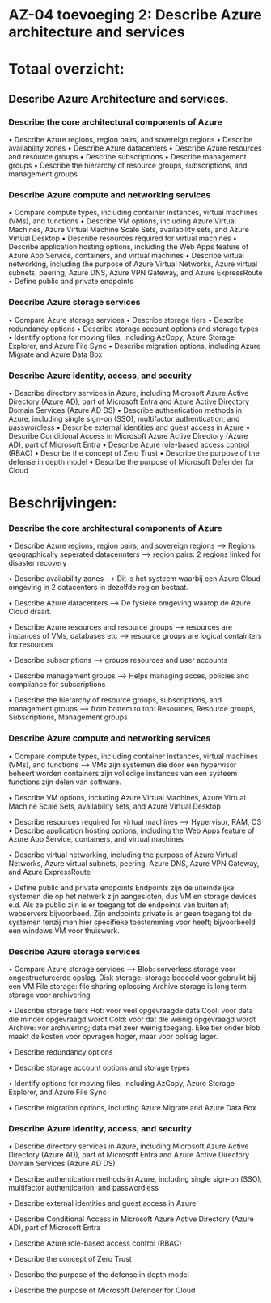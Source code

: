 # AZ-04 toevoeging 2: Describe Azure architecture and services

# Totaal overzicht:
## Describe Azure Architecture and services.
### Describe the core architectural components of Azure
• Describe Azure regions, region pairs, and sovereign regions
• Describe availability zones
• Describe Azure datacenters
• Describe Azure resources and resource groups
• Describe subscriptions
• Describe management groups
• Describe the hierarchy of resource groups, subscriptions, and management groups
### Describe Azure compute and networking services
• Compare compute types, including container instances, virtual machines (VMs), and functions
• Describe VM options, including Azure Virtual Machines, Azure Virtual Machine Scale Sets, availability sets, and Azure Virtual Desktop
• Describe resources required for virtual machines
• Describe application hosting options, including the Web Apps feature of Azure App Service, containers, and virtual machines
• Describe virtual networking, including the purpose of Azure Virtual Networks, Azure virtual subnets, peering, Azure DNS, Azure VPN Gateway, and Azure ExpressRoute
• Define public and private endpoints
### Describe Azure storage services
• Compare Azure storage services
• Describe storage tiers
• Describe redundancy options
• Describe storage account options and storage types
• Identify options for moving files, including AzCopy, Azure Storage Explorer, and Azure File Sync
• Describe migration options, including Azure Migrate and Azure Data Box
### Describe Azure identity, access, and security
• Describe directory services in Azure, including Microsoft Azure Active Directory (Azure AD), part of Microsoft Entra and Azure Active Directory Domain Services (Azure AD DS)
• Describe authentication methods in Azure, including single sign-on (SSO), multifactor authentication, and passwordless
• Describe external identities and guest access in Azure
• Describe Conditional Access in Microsoft Azure Active Directory (Azure AD), part of Microsoft Entra
• Describe Azure role-based access control (RBAC)
• Describe the concept of Zero Trust
• Describe the purpose of the defense in depth model
• Describe the purpose of Microsoft Defender for Cloud


# Beschrijvingen:

### Describe the core architectural components of Azure
• Describe Azure regions, region pairs, and sovereign regions
--> Regions: geographically seperated datacennters
--> region pairs: 2 regions linked for disaster recovery

• Describe availability zones
--> Dit is het systeem waarbij een Azure Cloud omgeving in 2 datacenters in dezelfde region bestaat.

• Describe Azure datacenters
--> De fysieke omgeving waarop de Azure Cloud draait.

• Describe Azure resources and resource groups
--> resources are instances of VMs, databases etc
--> resource groups are logical containters for resources

• Describe subscriptions
--> groups resources and user accounts

• Describe management groups
--> Helps managing acces, policies and compliance for subscriptions

• Describe the hierarchy of resource groups, subscriptions, and management groups
--> from bottem to top: Resources, Resource groups, Subscriptions, Management groups

### Describe Azure compute and networking services
• Compare compute types, including container instances, virtual machines (VMs), and functions
--> VMs zijn systemen die door een hypervisor beheert worden
containers zijn volledige instances van een systeem 
functions zijn delen van software.

• Describe VM options, including Azure Virtual Machines, Azure Virtual Machine Scale Sets,
availability sets, and Azure Virtual Desktop

• Describe resources required for virtual machines
--> Hypervisor, RAM, OS
• Describe application hosting options, including the Web Apps feature of Azure App Service,
containers, and virtual machines

• Describe virtual networking, including the purpose of Azure Virtual Networks, Azure virtual
subnets, peering, Azure DNS, Azure VPN Gateway, and Azure ExpressRoute

• Define public and private endpoints
Endpoints zijn de uiteindelijke systemen die op het netwerk zijn aangesloten, dus VM en storage devices e.d.
Als ze public zijn is er toegang tot de endpoints van buiten af; webservers bijvoorbeed. Zijn endpoints private is er geen toegang tot de systemen tenzij men hier specifieke toestemming voor heeft; bijvoorbeeld een windows VM voor thuiswerk.

### Describe Azure storage services
• Compare Azure storage services
--> Blob: serverless storage voor ongestructureerde opslag.
Disk storage: storage bedoeld voor gebruikt bij een VM
File storage: file sharing oplossing
Archive storage is long term storage voor archivering

• Describe storage tiers
Hot: voor veel opgevraagde data 
Cool: voor data die minder opgevraagd wordt
Cold: voor dat die weinig opgevraagd wordt
Archive: vor archivering; data met zeer weinig toegang.
Elke tier onder blob maakt de kosten voor opvragen hoger, maar voor oplsag lager.

• Describe redundancy options

• Describe storage account options and storage types

• Identify options for moving files, including AzCopy, Azure Storage Explorer, and Azure File Sync

• Describe migration options, including Azure Migrate and Azure Data Box

### Describe Azure identity, access, and security
• Describe directory services in Azure, including Microsoft Azure Active Directory (Azure AD), part of Microsoft Entra and Azure Active Directory Domain Services (Azure AD DS)

• Describe authentication methods in Azure, including single sign-on (SSO), multifactor authentication, and passwordless

• Describe external identities and guest access in Azure

• Describe Conditional Access in Microsoft Azure Active Directory (Azure AD), part of Microsoft
Entra

• Describe Azure role-based access control (RBAC)

• Describe the concept of Zero Trust

• Describe the purpose of the defense in depth model

• Describe the purpose of Microsoft Defender for Cloud